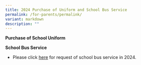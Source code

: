 ```yaml
---
title: 2024 Purchase of Uniform and School Bus Service
permalink: /for-parents/permalink/
variant: markdown
description: ""
---
```


**Purchase of School Uniform**


**School Bus Service**
* Please click [here](/files/Request_Bus_Service_Form_2024.pdf) for request of school bus service in 2024.

